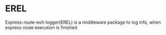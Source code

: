 # EREL

Express-route-exit-logger(EREL) is a middleware package to log info, when express route execution is finished
